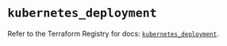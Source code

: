 # `kubernetes_deployment`

Refer to the Terraform Registry for docs: [`kubernetes_deployment`](https://registry.terraform.io/providers/hashicorp/kubernetes/2.36.0/docs/resources/deployment).
